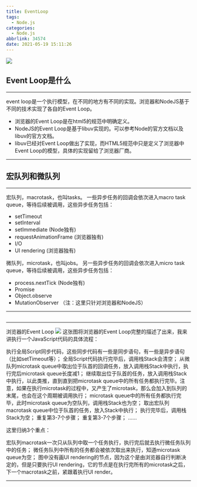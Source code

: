 ```yaml
---
title: EventLoop
tags:
  - Node.js
categories:
  - Node.js
abbrlink: 34574
date: 2021-05-19 15:11:26
---
```


![](https://image.fundebug.com/2019-01-14-004.png)

## Event Loop是什么

---

event loop是一个执行模型，在不同的地方有不同的实现。浏览器和NodeJS基于不同的技术实现了各自的Event Loop。
- 浏览器的Event Loop是在html5的规范中明确定义。
- NodeJS的Event Loop是基于libuv实现的。可以参考Node的官方文档以及libuv的官方文档。
- libuv已经对Event Loop做出了实现，而HTML5规范中只是定义了浏览器中Event Loop的模型，具体的实现留给了浏览器厂商。

---

## 宏队列和微队列

---

宏队列，macrotask，也叫tasks。 一些异步任务的回调会依次进入macro task queue，等待后续被调用，这些异步任务包括：

- setTimeout
- setInterval
- setImmediate (Node独有)
- requestAnimationFrame (浏览器独有)
- I/O
- UI rendering (浏览器独有)

微队列，microtask，也叫jobs。 另一些异步任务的回调会依次进入micro task queue，等待后续被调用，这些异步任务包括：

- process.nextTick (Node独有)
- Promise
- Object.observe
- MutationObserver
（注：这里只针对浏览器和NodeJS）

---

## 
---

浏览器的Event Loop
![](https://user-gold-cdn.xitu.io/2018/9/5/165a8667bb6e623e?imageView2/0/w/1280/h/960/format/webp/ignore-error/1)
这张图将浏览器的Event Loop完整的描述了出来，我来讲执行一个JavaScript代码的具体流程：

执行全局Script同步代码，这些同步代码有一些是同步语句，有一些是异步语句（比如setTimeout等）；
全局Script代码执行完毕后，调用栈Stack会清空；
从微队列microtask queue中取出位于队首的回调任务，放入调用栈Stack中执行，执行完后microtask queue长度减1；
继续取出位于队首的任务，放入调用栈Stack中执行，以此类推，直到直到把microtask queue中的所有任务都执行完毕。注意，如果在执行microtask的过程中，又产生了microtask，那么会加入到队列的末尾，也会在这个周期被调用执行；
microtask queue中的所有任务都执行完毕，此时microtask queue为空队列，调用栈Stack也为空；
取出宏队列macrotask queue中位于队首的任务，放入Stack中执行；
执行完毕后，调用栈Stack为空；
重复第3-7个步骤；
重复第3-7个步骤；
......

这里归纳3个重点：

宏队列macrotask一次只从队列中取一个任务执行，执行完后就去执行微任务队列中的任务；
微任务队列中所有的任务都会被依次取出来执行，知道microtask queue为空；
图中没有画UI rendering的节点，因为这个是由浏览器自行判断决定的，但是只要执行UI rendering，它的节点是在执行完所有的microtask之后，下一个macrotask之前，紧跟着执行UI render。

---